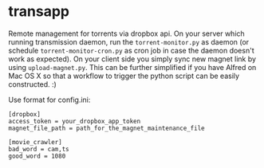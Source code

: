 # transapp
Remote management for torrents via dropbox api. On your server which running transmission daemon, run the `torrent-monitor.py` as daemon (or schedule `torrent-monitor-cron.py` as cron job in case the daemon doesn't work as expected). On your client side you simply sync new magnet link by using `upload-magnet.py`. This can be further simplified if you have Alfred on Mac OS X so that a workflow to trigger the python script can be easily constructed. :)


Use format for config.ini:
```
[dropbox]
access_token = your_dropbox_app_token
magnet_file_path = path_for_the_magnet_maintenance_file

[movie_crawler]
bad_word = cam,ts
good_word = 1080
```

